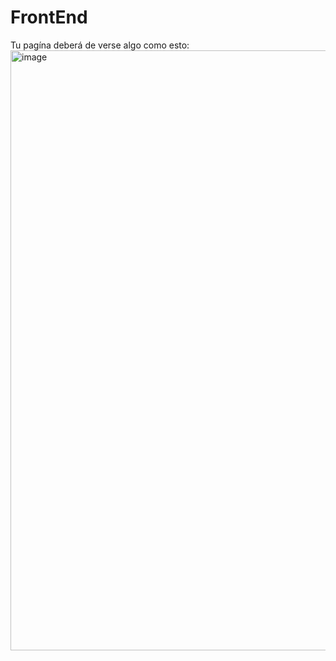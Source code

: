 # FrontEnd
Tu pagína deberá de verse algo como esto:
<img width="960" alt="image" src="https://github.com/mariia17cl/FrontEnd/assets/167447552/746cf702-8a11-4525-bc73-92b24fdb89b4">
